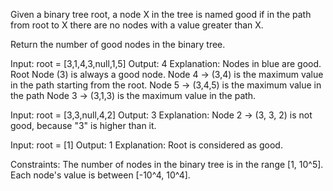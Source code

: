 Given a binary tree root, a node X in the tree is named good if in the path from root to X there are no nodes with a value greater than X.

Return the number of good nodes in the binary tree.

Input: root = [3,1,4,3,null,1,5]
Output: 4
Explanation: Nodes in blue are good.
Root Node (3) is always a good node.
Node 4 -> (3,4) is the maximum value in the path starting from the root.
Node 5 -> (3,4,5) is the maximum value in the path
Node 3 -> (3,1,3) is the maximum value in the path.

Input: root = [3,3,null,4,2]
Output: 3
Explanation: Node 2 -> (3, 3, 2) is not good, because "3" is higher than it.

Input: root = [1]
Output: 1
Explanation: Root is considered as good.

Constraints:
The number of nodes in the binary tree is in the range [1, 10^5].
Each node's value is between [-10^4, 10^4].